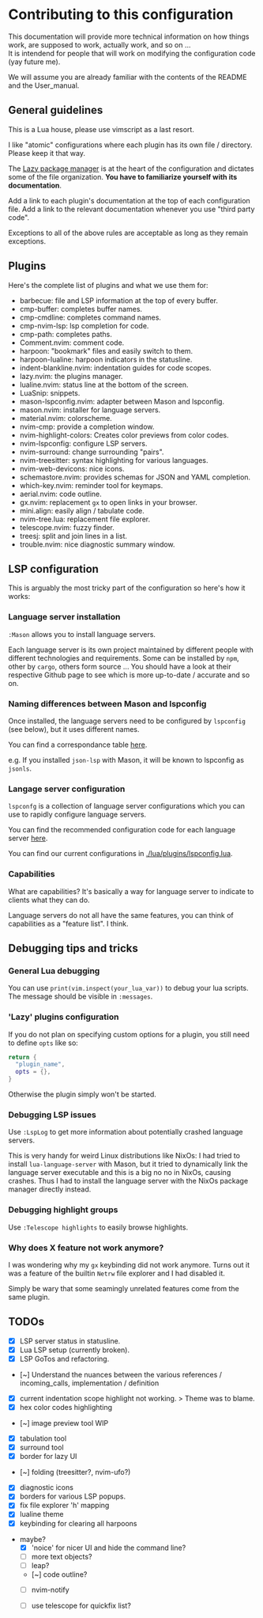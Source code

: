# Contributing to this configuration

This documentation will provide more technical information on how things work,
are supposed to work, actually work, and so on ...  
It is intendend for people that will work on modifying the configuration code
(yay future me).

We will assume you are already familiar with the contents of the README and the
User_manual.



## General guidelines

This is a Lua house, please use vimscript as a last resort.

I like "atomic" configurations where each plugin has its own file / directory. Please keep it that way.

The [Lazy package manager](https://github.com/folke/lazy.nvim) is at the heart of the configuration and dictates some
of the file organization. **You have to familiarize yourself with its
documentation**.

Add a link to each plugin's documentation at the top of each configuration file.
Add a link to the relevant documentation whenever you use "third party code".

Exceptions to all of the above rules are acceptable as long as they remain exceptions.



## Plugins

Here's the complete list of plugins and what we use them for:
- barbecue: file and LSP information at the top of every buffer.
- cmp-buffer: completes buffer names.
- cmp-cmdline: completes command names.
- cmp-nvim-lsp: lsp completion for code.
- cmp-path: completes paths.
- Comment.nvim: comment code.
- harpoon: "bookmark" files and easily switch to them.
- harpoon-lualine: harpoon indicators in the statusline.
- indent-blankline.nvim: indentation guides for code scopes.
- lazy.nvim: the plugins manager.
- lualine.nvim: status line at the bottom of the screen.
- LuaSnip: snippets.
- mason-lspconfig.nvim: adapter between Mason and lspconfig.
- mason.nvim: installer for language servers.
- material.nvim: colorscheme.
- nvim-cmp: provide a completion window.
- nvim-highlight-colors: Creates color previews from color codes.
- nvim-lspconfig: configure LSP servers.
- nvim-surround: change surrounding "pairs".
- nvim-treesitter: syntax highlighting for various languages.
- nvim-web-devicons: nice icons.
- schemastore.nvim: provides schemas for JSON and YAML completion.
- which-key.nvim: reminder tool for keymaps.
- aerial.nvim: code outline.
- gx.nvim: replacement `gx` to open links in your browser.
- mini.align: easily align / tabulate code.
- nvim-tree.lua: replacement file explorer.
- telescope.nvim: fuzzy finder.
- treesj: split and join lines in a list.
- trouble.nvim: nice diagnostic summary window.



## LSP configuration

This is arguably the most tricky part of the configuration so here's how it works:

### Language server installation

`:Mason` allows you to install language servers.

Each language server is its own project maintained by different people with
different technologies and requirements. Some can be installed by `npm`,
other by `cargo`, others form source ... You should have a look at their
respective Github page to see which is more up-to-date / accurate and so on.

### Naming differences between Mason and lspconfig

Once installed, the language servers need to be configured by `lspconfig` (see below), but it uses different names.

You can find a correspondance table [here](https://github.com/williamboman/mason-lspconfig.nvim/blob/main/doc/server-mapping.md).

e.g. If you installed `json-lsp` with Mason, it will be known to lspconfig as `jsonls`.

### Langage server configuration

`lspconfg` is a collection of language server configurations which you can use to rapidly configure language servers.

You can find the recommended configuration code for each language server [here](https://github.com/neovim/nvim-lspconfig/blob/master/doc/server_configurations.md).

You can find our current configurations in [./lua/plugins/lspconfig.lua](./lua/plugins/lspconfig.lua).

### Capabilities

What are capabilities? It's basically a way for language server to indicate to clients what they can do.

Language servers do not all have the same features, you can think of capabilities as a "feature list". I think.



## Debugging tips and tricks

### General Lua debugging

You can use `print(vim.inspect(your_lua_var))` to debug your lua scripts.
The message should be visible in `:messages`.

### 'Lazy' plugins configuration

If you do not plan on specifying custom options for a plugin, you still need to define `opts` like so:
```lua
return {
  "plugin_name",
  opts = {},
}
```

Otherwise the plugin simply won't be started.

### Debugging LSP issues

Use `:LspLog` to get more information about potentially crashed language servers.

This is very handy for weird Linux distributions like NixOs: I had tried to
install `lua-language-server` with Mason, but it tried to dynamically link the
language server executable and this is a big no no in NixOs, causing crashes.
Thus I had to install the language server with the NixOs package manager directly instead.

### Debugging highlight groups

Use `:Telescope highlights` to easily browse highlights.

### Why does X feature not work anymore?

I was wondering why my `gx` keybinding did not work anymore. Turns out it was a feature of the builtin `Netrw` file explorer and I had disabled it.

Simply be wary that some seamingly unrelated features come from the same plugin.



## TODOs

- [x] LSP server status in statusline.
- [x] Lua LSP setup (currently broken).
- [x] LSP GoTos and refactoring.
- [~] Understand the nuances between the various references / incoming_calls, implementation / definition
- [x] current indentation scope highlight not working. > Theme was to blame.
- [x] hex color codes highlighting
- [~] image preview tool WIP
- [x] tabulation tool
- [x] surround tool
- [x] border for lazy UI
- [~] folding (treesitter?, nvim-ufo?)
- [x] diagnostic icons
- [x] borders for various LSP popups.
- [x] fix file explorer 'h' mapping
- [x] lualine theme
- [x] keybinding for clearing all harpoons
- maybe?
  - [x] 'noice' for nicer UI and hide the command line?
  - [ ] more text objects?
  - [ ] leap?
  - [~] code outline?
  - [ ] nvim-notify
  - [ ] use telescope for quickfix list?

